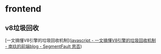 # frontend

## v8垃圾回收

[一文搞懂V8引擎的垃圾回收机制]([javascript - 一文搞懂V8引擎的垃圾回收机制 - 南玖的前端blog - SegmentFault 思否](https://segmentfault.com/a/1190000043893470?utm_source=weekly&utm_medium=email&utm_campaign=SegmentFault%20%E7%B2%BE%E9%80%89%E6%AF%8F%E5%91%A8%E7%B2%BE%E9%80%89%E4%B8%A8%20%E4%BD%BF%E7%94%A8%20CSS%20%E6%B8%90%E5%8F%98%E6%9D%A5%E5%AE%9E%E7%8E%B0%E6%B3%A2%E6%B5%AA%E5%8A%A8%E7%94%BB%E4%B8%A8%E4%B8%80%E6%96%87%E6%90%9E%E6%87%82%20V8%20%E5%BC%95%E6%93%8E%E7%9A%84%E5%9E%83%E5%9C%BE%E5%9B%9E%E6%94%B6%E6%9C%BA%E5%88%B6))
